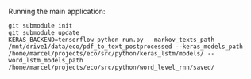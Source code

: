 Running the main application:

    git submodule init
    git submodule update
    KERAS_BACKEND=tensorflow python run.py --markov_texts_path /mnt/drive1/data/eco/pdf_to_text_postprocessed --keras_models_path /home/marcel/projects/eco/src/python/keras_lstm/models/ --word_lstm_models_path /home/marcel/projects/eco/src/python/word_level_rnn/saved/